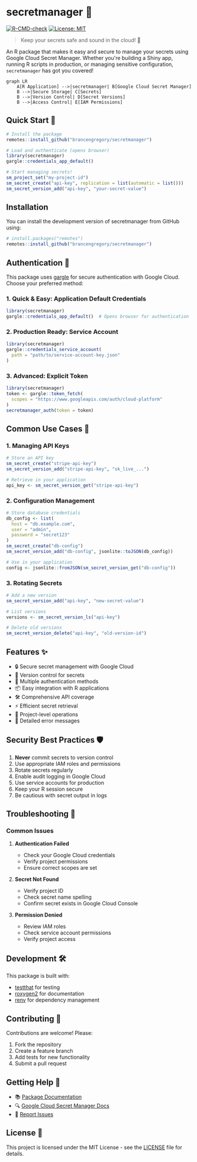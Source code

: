 # secretmanager 🔐

<!-- badges: start -->
[![R-CMD-check](https://github.com/brancengregory/secretmanager/actions/workflows/R-CMD-check.yaml/badge.svg)](https://github.com/brancengregory/secretmanager/actions/workflows/R-CMD-check.yaml)
[![License: MIT](https://img.shields.io/badge/License-MIT-yellow.svg)](https://opensource.org/licenses/MIT)
<!-- badges: end -->

> Keep your secrets safe and sound in the cloud! 🚀

An R package that makes it easy and secure to manage your secrets using Google Cloud Secret Manager. Whether you're building a Shiny app, running R scripts in production, or managing sensitive configuration, `secretmanager` has got you covered!

```mermaid
graph LR
    A[R Application] -->|secretmanager| B[Google Cloud Secret Manager]
    B -->|Secure Storage| C[Secrets]
    B -->|Version Control| D[Secret Versions]
    B -->|Access Control| E[IAM Permissions]
```

## Quick Start 🚀

```r
# Install the package
remotes::install_github("brancengregory/secretmanager")

# Load and authenticate (opens browser)
library(secretmanager)
gargle::credentials_app_default()

# Start managing secrets!
sm_project_set("my-project-id")
sm_secret_create("api-key", replication = list(automatic = list()))
sm_secret_version_add("api-key", "your-secret-value")
```

## Installation

You can install the development version of secretmanager from GitHub using:

```r
# install.packages("remotes")
remotes::install_github("brancengregory/secretmanager")
```

## Authentication 🔑

This package uses [gargle](https://gargle.r-lib.org/) for secure authentication with Google Cloud. Choose your preferred method:

### 1. Quick & Easy: Application Default Credentials
```r
library(secretmanager)
gargle::credentials_app_default()  # Opens browser for authentication
```

### 2. Production Ready: Service Account
```r
library(secretmanager)
gargle::credentials_service_account(
  path = "path/to/service-account-key.json"
)
```

### 3. Advanced: Explicit Token
```r
library(secretmanager)
token <- gargle::token_fetch(
  scopes = "https://www.googleapis.com/auth/cloud-platform"
)
secretmanager_auth(token = token)
```

## Common Use Cases 🎯

### 1. Managing API Keys
```r
# Store an API key
sm_secret_create("stripe-api-key")
sm_secret_version_add("stripe-api-key", "sk_live_...")

# Retrieve in your application
api_key <- sm_secret_version_get("stripe-api-key")
```

### 2. Configuration Management
```r
# Store database credentials
db_config <- list(
  host = "db.example.com",
  user = "admin",
  password = "secret123"
)
sm_secret_create("db-config")
sm_secret_version_add("db-config", jsonlite::toJSON(db_config))

# Use in your application
config <- jsonlite::fromJSON(sm_secret_version_get("db-config"))
```

### 3. Rotating Secrets
```r
# Add a new version
sm_secret_version_add("api-key", "new-secret-value")

# List versions
versions <- sm_secret_version_ls("api-key")

# Delete old versions
sm_secret_version_delete("api-key", "old-version-id")
```

## Features ✨

- 🔒 Secure secret management with Google Cloud
- 🔄 Version control for secrets
- 🔐 Multiple authentication methods
- 📦 Easy integration with R applications
- 🛠️ Comprehensive API coverage
- ⚡ Efficient secret retrieval
- 🎯 Project-level operations
- 📝 Detailed error messages

## Security Best Practices 🛡️

1. **Never** commit secrets to version control
2. Use appropriate IAM roles and permissions
3. Rotate secrets regularly
4. Enable audit logging in Google Cloud
5. Use service accounts for production
6. Keep your R session secure
7. Be cautious with secret output in logs

## Troubleshooting 🔧

### Common Issues

1. **Authentication Failed**
   - Check your Google Cloud credentials
   - Verify project permissions
   - Ensure correct scopes are set

2. **Secret Not Found**
   - Verify project ID
   - Check secret name spelling
   - Confirm secret exists in Google Cloud Console

3. **Permission Denied**
   - Review IAM roles
   - Check service account permissions
   - Verify project access

## Development 🛠️

This package is built with:

- [testthat](https://testthat.r-lib.org/) for testing
- [roxygen2](https://roxygen2.r-lib.org/) for documentation
- [renv](https://rstudio.github.io/renv/) for dependency management

## Contributing 🤝

Contributions are welcome! Please:

1. Fork the repository
2. Create a feature branch
3. Add tests for new functionality
4. Submit a pull request

## Getting Help 💬

- 📚 [Package Documentation](https://brancengregory.github.io/secretmanager/)
- 🔍 [Google Cloud Secret Manager Docs](https://cloud.google.com/secret-manager)
- 🐛 [Report Issues](https://github.com/brancengregory/secretmanager/issues)

## License 📄

This project is licensed under the MIT License - see the [LICENSE](LICENSE) file for details.


